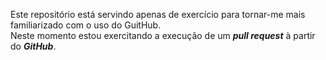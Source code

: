 Este repositório está servindo apenas de exercício para tornar-me mais familiarizado com o uso do GuitHub.  
Neste momento estou exercitando a execução de um ***pull request*** à partir do _**GitHub**_.
